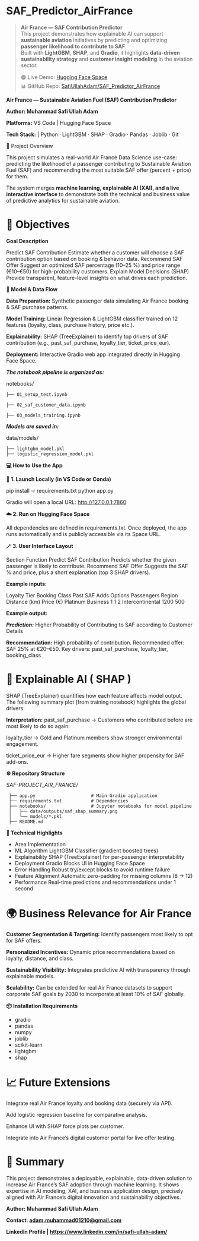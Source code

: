 # SAF_Predictor_AirFrance

> **Air France — SAF Contribution Predictor**  
> This project demonstrates how explainable AI can support **sustainable aviation** initiatives by predicting and optimizing **passenger likelihood to contribute to SAF**.  
> Built with **LightGBM**, **SHAP**, and **Gradio**, it highlights **data-driven sustainability strategy** and **customer insight modeling** in the aviation sector.  
>  
> 🟢 Live Demo: [Hugging Face Space](https://huggingface.co/spaces/SafiUllahAdam/SAF_Predictor_AirFrance)  
> 📊 GitHub Repo: [SafiUllahAdam/SAF_Predictor_AirFrance](https://github.com/SafiUllahAdam/SAF_Predictor_AirFrance)


**Air France — Sustainable Aviation Fuel (SAF) Contribution Predictor**

**Author: Muhammad Safi Ullah Adam**

**Platforms:** VS Code | Hugging Face Space

 **Tech Stack:**  | Python · LightGBM · SHAP · Gradio · Pandas · Joblib · Git

🧭 Project Overview

This project simulates a real-world Air France Data Science use-case:
predicting the likelihood of a passenger contributing to Sustainable Aviation Fuel (SAF) and recommending the most suitable SAF offer (percent + price) for them.

The system merges **machine learning, explainable AI (XAI), and a live interactive interface** to demonstrate both the technical and business value of predictive analytics for sustainable aviation.

# 🎯 Objectives

**Goal	Description**

Predict SAF Contribution	Estimate whether a customer will choose a SAF contribution option based on booking & behavior data.
Recommend SAF Offer	Suggest an optimized SAF percentage (10–25 %) and price range (€10–€50) for high-probability customers.
Explain Model Decisions (SHAP)	Provide transparent, feature-level insights on what drives each prediction.

**🧩 Model & Data Flow**

**Data Preparation:** Synthetic passenger data simulating Air France booking & SAF purchase patterns.

**Model Training:** Linear Regression & LightGBM classifier trained on 12 features (loyalty, class, purchase history, price etc.).

**Explainability:** SHAP (TreeExplainer) to identify top drivers of SAF contribution (e.g., past_saf_purchase, loyalty_tier, ticket_price_eur).

**Deployment:** Interactive Gradio web app integrated directly in Hugging Face Space.

_**The notebook pipeline is organized as:**_

notebooks/

    ├── 01_setup_test.ipynb

    ├── 02_saf_customer_data.ipynb

    ├── 03_models_training.ipynb


_**Models are saved in:**_

data/models/

    ├── lightgbm_model.pkl
    ├── logistic_regression_model.pkl

**💻 How to Use the App**

**🚀 1. Launch Locally (in VS Code or Conda)**

pip install -r requirements.txt
python app.py


Gradio will open a local URL: http://127.0.0.1:7860

**☁️ 2. Run on Hugging Face Space**

All dependencies are defined in requirements.txt.
Once deployed, the app runs automatically and is publicly accessible via its Space URL.

**🪄 3. User Interface Layout**

Section	Function
Predict SAF Contribution	Predicts whether the given passenger is likely to contribute.
Recommend SAF Offer	Suggests the SAF % and price, plus a short explanation (top 3 SHAP drivers).

**Example inputs:**

Loyalty Tier	Booking Class	Past SAF	Adds Options	Passengers	Region	Distance (km)	Price (€)
Platinum	Business	1	1	2	Intercontinental	1200	500

**Example output:**

_**Prediction:**_
Higher Probability of Contributing to SAF according to Customer Details

**Recommendation:**
High probability of contribution.
Recommended offer: SAF 25% at €20–€50.
Key drivers: past_saf_purchase, loyalty_tier, booking_class

# 🧠 Explainable AI ( SHAP )

SHAP (TreeExplainer) quantifies how each feature affects model output.
The following summary plot (from training notebook) highlights the global drivers:

**Interpretation:**
past_saf_purchase → Customers who contributed before are most likely to do so again.

loyalty_tier → Gold and Platinum members show stronger environmental engagement.

ticket_price_eur → Higher fare segments show higher propensity for SAF add-ons.

**⚙️ Repository Structure**

_SAF-PROJECT_AIR_FRANCE/_

     ├── app.py                     # Main Gradio application
     ├── requirements.txt           # Dependencies
     ├── notebooks/                 # Jupyter notebooks for model pipeline
     │   ├── data/outputs/saf_shap_summary.png
     │   └── models/*.pkl
     ├── README.md

**🧾 Technical Highlights**

- Area	Implementation
- ML Algorithm	LightGBM Classifier (gradient boosted trees)
- Explainability	SHAP (TreeExplainer) for per-passenger interpretability
- Deployment	Gradio Blocks UI in Hugging Face Space
- Error Handling	Robust try/except blocks to avoid runtime failure
- Feature Alignment	Automatic zero-padding for missing columns (8 → 12)
- Performance	Real-time predictions and recommendations under 1 second


# 🌍 Business Relevance for Air France

**Customer Segmentation & Targeting:** Identify passengers most likely to opt for SAF offers.

**Personalized Incentives:** Dynamic price recommendations based on loyalty, distance, and class.

**Sustainability Visibility:** Integrates predictive AI with transparency through explainable models.

**Scalability:** Can be extended for real Air France datasets to support corporate SAF goals by 2030 to incorporate at least 10% of SAF globally.

**📦 Installation Requirements**

- gradio
- pandas
- numpy
- joblib
- scikit-learn
- lightgbm
- shap

# 📈 Future Extensions

Integrate real Air France loyalty and booking data (securely via API).

Add logistic regression baseline for comparative analysis.

Enhance UI with SHAP force plots per customer.

Integrate into Air France’s digital customer portal for live offer testing.

# 🏁 Summary

This project demonstrates a deployable, explainable, data-driven solution to increase Air France’s SAF adoption through machine learning.
It shows expertise in AI modeling, XAI, and business application design, precisely aligned with Air France’s digital innovation and sustainability objectives.

**Author: Muhammad Safi Ullah Adam**

**Contact: adam.muhammad01210@gmail.com**

 **LinkedIn Profile | https://www.linkedin.com/in/safi-ullah-adam/**
